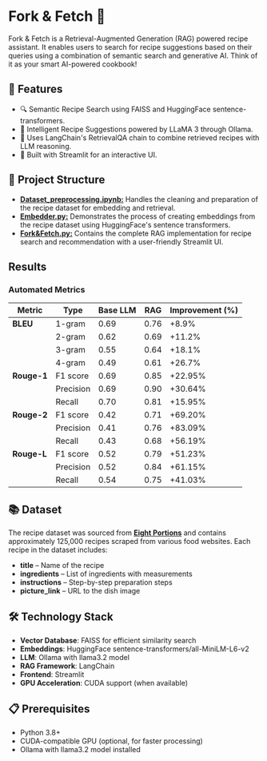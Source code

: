 # Fork & Fetch 🍴
Fork & Fetch is a Retrieval-Augmented Generation (RAG) powered recipe assistant. It enables users to search for recipe suggestions based on their queries using a combination of semantic search and generative AI. Think of it as your smart AI-powered cookbook!

## 📌 Features
- 🔍 Semantic Recipe Search using FAISS and HuggingFace sentence-transformers.
- 🍳 Intelligent Recipe Suggestions powered by LLaMA 3 through Ollama.
- 🧠 Uses LangChain's RetrievalQA chain to combine retrieved recipes with LLM reasoning.
- 🎨 Built with Streamlit for an interactive UI.

## 📂 Project Structure
- [**Dataset_preprocessing.ipynb:**](https://github.com/Visheshh21/ForknFetch/blob/main/Dataset_preprocessing.ipynb) Handles the cleaning and preparation of the recipe dataset for embedding and retrieval.
- [**Embedder.py:**](https://github.com/Visheshh21/ForknFetch/blob/main/embedder.py) Demonstrates the process of creating embeddings from the recipe dataset using HuggingFace's sentence transformers.
- [**Fork&Fetch.py:**](https://github.com/Visheshh21/ForknFetch/blob/main/Fork%26Fetch.py) Contains the complete RAG implementation for recipe search and recommendation with a user-friendly Streamlit UI.

## Results

### Automated Metrics

| Metric   | Type         | Base LLM | RAG  | Improvement (%) |
|----------|--------------|----------|------|-----------------|
| **BLEU** | 1-gram       | 0.69     | 0.76 | +8.9%           |
|          | 2-gram       | 0.62     | 0.69 | +11.2%          |
|          | 3-gram       | 0.55     | 0.64 | +18.1%          |
|          | 4-gram       | 0.49     | 0.61 | +26.7%          |
| **Rouge-1** | F1 score  | 0.69     | 0.85 | +22.95%         |
|          | Precision    | 0.69     | 0.90 | +30.64%         |
|          | Recall       | 0.70     | 0.81 | +15.95%         |
| **Rouge-2** | F1 score  | 0.42     | 0.71 | +69.20%         |
|          | Precision    | 0.41     | 0.76 | +83.09%         |
|          | Recall       | 0.43     | 0.68 | +56.19%         |
| **Rouge-L** | F1 score  | 0.52     | 0.79 | +51.23%         |
|          | Precision    | 0.52     | 0.84 | +61.15%         |
|          | Recall       | 0.54     | 0.75 | +41.03%         |


## 📚 Dataset
The recipe dataset was sourced from [**Eight Portions**](https://eightportions.com/datasets/Recipes/#fn:1) and contains approximately 125,000 recipes scraped from various food websites. Each recipe in the dataset includes:
- **title** – Name of the recipe  
- **ingredients** – List of ingredients with measurements  
- **instructions** – Step-by-step preparation steps  
- **picture_link** – URL to the dish image  

## 🛠️ Technology Stack
* **Vector Database**: FAISS for efficient similarity search
* **Embeddings**: HuggingFace sentence-transformers/all-MiniLM-L6-v2
* **LLM**: Ollama with llama3.2 model
* **RAG Framework**: LangChain
* **Frontend**: Streamlit
* **GPU Acceleration**: CUDA support (when available)

## 📋 Prerequisites
* Python 3.8+
* CUDA-compatible GPU (optional, for faster processing)
* Ollama with llama3.2 model installed
